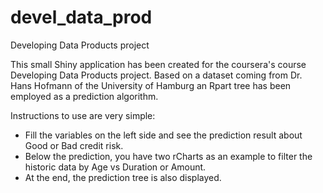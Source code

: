 # devel_data_prod
Developing Data Products project

This small Shiny application has been created for the coursera's course Developing Data Products project. Based on a dataset coming from Dr. Hans Hofmann of the University of Hamburg an Rpart tree has been employed as a prediction algorithm.

Instructions to use are very simple:
- Fill the variables on the left side and see the prediction result about Good or Bad credit risk.
- Below the prediction, you have two rCharts as an example to filter the historic data by Age vs Duration or Amount.
- At the end, the prediction tree is also displayed.

